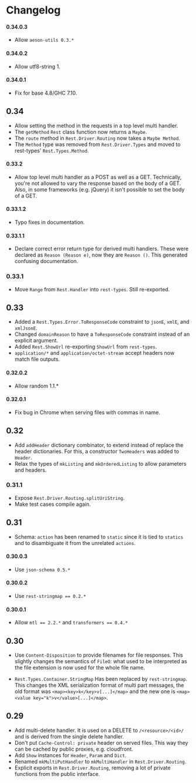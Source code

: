 # Changelog

#### 0.34.0.3

* Allow `aeson-utils 0.3.*`

#### 0.34.0.2

* Allow utf8-string 1.

#### 0.34.0.1

* Fix for base 4.8/GHC 7.10.

## 0.34

* Allow setting the method in the requests in a top level multi
  handler.
* The `getMethod` `Rest` class function now returns a `Maybe`.
* The `route` method in `Rest.Driver.Routing` now takes a `Maybe
  Method`.
* The `Method` type was removed from `Rest.Driver.Types` and moved to
  rest-types' `Rest.Types.Method`.

#### 0.33.2

* Allow top level multi handler as a POST as well as a GET.
  Technically, you're not allowed to vary the response based on the
  body of a GET. Also, in some frameworks (e.g. jQuery) it isn't
  possible to set the body of a GET.

#### 0.33.1.2

* Typo fixes in documentation.

#### 0.33.1.1

* Declare correct error return type for derived multi handlers. These
  were declared as `Reason (Reason e)`, now they are `Reason ()`. This
  generated confusing documentation.

### 0.33.1

* Move `Range` from `Rest.Handler` into `rest-types`. Still re-exported.

## 0.33

* Added a `Rest.Types.Error.ToResponseCode` constraint to `jsonE`, `xmlE`, and `xmlJsonE`.
* Changed `domainReason` to have a `ToResponseCode` constraint instead of an explicit argument.
* Added `Rest.ShowUrl` re-exporting `ShowUrl` from `rest-types`.
* `application/*` and `application/octet-stream` accept headers now match file outputs.

#### 0.32.0.2
* Allow random 1.1.*

#### 0.32.0.1
* Fix bug in Chrome when serving files with commas in name.

## 0.32

* Add `addHeader` dictionary combinator, to extend instead of replace
  the header dictionaries. For this, a constructor `TwoHeaders` was
  added to `Header`.
* Relax the types of `mkListing` and `mkOrderedListing` to allow
  parameters and headers.

### 0.31.1

* Expose `Rest.Driver.Routing.splitUriString`.
* Make test cases compile again.

## 0.31

* Schema: `action` has been renamed to `static` since it is tied to `statics` and to disambiguate it from the unrelated `actions`.

#### 0.30.0.3

* Use `json-schema 0.5.*`

#### 0.30.0.2

* Use `rest-stringmap == 0.2.*`

#### 0.30.0.1

* Allow `mtl == 2.2.*` and `transformers == 0.4.*`

## 0.30

* Use `Content-Disposition` to provide filenames for file responses.
  This slightly changes the semantics of `FileO`: what used to be
  interpreted as the file extension is now used for the whole file name.

* `Rest.Types.Container.StringMap` Has been replaced by `rest-stringmap`. This
  changes the XML serialization format of multi part messages, the old format
  was `<map><key>k</key>v[...]</map>` and the new one is
  `<map><value key="k">v</value>[...]</map>`.

## 0.29

* Add multi-delete handler. It is used on a DELETE to
  `/<resource>/<id>/` and is derived from the single delete handler.
* Don't put `Cache-Control: private` header on served files. This way
  they can be cached by public proxies, e.g. cloudfront.
* Add `Show` instances for `Header`, `Param` and `Dict`.
* Renamed `mkMultiPutHandler` to `mkMultiHandler` in
  `Rest.Driver.Routing`.
* Explicit exports in `Rest.Driver.Routing`, removing a lot of
  private functions from the public interface.
